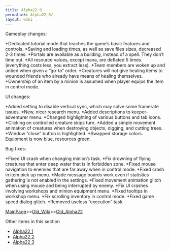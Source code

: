 ```yaml
---
title: Alpha22 0
permalink: Alpha22_0/
layout: wiki
---
```

Gameplay changes:

*Dedicated tutorial mode that teaches the game’s basic features and controls.
*Saving and loading times, as well as save files sizes, decreased 2-3 times.
*Portals are available as a building, instead of a spell. They don’t time out.
*All resource values, except mana, are deflated 5 times. (everything costs less, you extract less).
*Team members are woken up and untied when given a “go-to” order.
*Creatures will not give healing items to wounded friends who already have means of healing themselves.
*Ownership of an item by a minion is assumed when player equips the item in control mode.

UI changes:

*Added setting to disable vertical sync, which may solve some framerate issues.
*New, nicer research menu.
*Added descriptions to keeper-adventurer menu.
*Changed highlighting of various buttons and tab icons.
*Clicking on controlled creature skips turn.
*Added a simple movement animation of creatures when destroying objects, digging, and cutting trees.
*Window “close” button is highlighted.
*Swapped storage colors. Equipment is now blue, resources green.

Bug fixes:

*Fixed UI crash when changing minion’s task.
*Fix drowning of flying creatures that enter deep water that is in forbidden zone.
*Fixed mouse navigation to enemies that are far away when in control mode.
*Fixed crash in item pick up menu.
*Made message boards work even if statistics gathering is not enabled in the settings.
*Fixed movement animation glitch when using mouse and being interrupted by enemy.
*Fix UI crashes involving workshops and minion equipment menu.
*Fixed tooltips in workshop menu.
*Fix scrolling inventory in control mode.
*Fixed game speed dialog glitch.
*Removed useless “execution” task.

[MainPage](/keeperrl_wiki/ "wikilink")>>[Old_Wiki](/keeperrl_wiki/Old_Wiki "wikilink")>>[Old_Alpha22](/keeperrl_wiki/Old_Alpha22 "wikilink")

Other items in this section
-    [Alpha22 1](/keeperrl_wiki/Alpha22_1 "wikilink")
-    [Alpha22 2](/keeperrl_wiki/Alpha22_2 "wikilink")
-    [Alpha22 3](/keeperrl_wiki/Alpha22_3 "wikilink")
